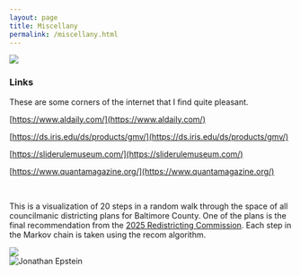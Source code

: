 ```yaml
---
layout: page
title: Miscellany
permalink: /miscellany.html
---
```


<img src="{{site.baseurl}}/assets/images/roksten2_square.jpg" class="intro-picture">

<h3>Links</h3>

These are some corners of the internet that I find quite pleasant.

[https://www.aldaily.com/](https://www.aldaily.com/)

[https://ds.iris.edu/ds/products/gmv/](https://ds.iris.edu/ds/products/gmv/)

[https://sliderulemuseum.com/](https://sliderulemuseum.com/)

[https://www.quantamagazine.org/](https://www.quantamagazine.org/)

<!-- <div class="intro-text">
  <p>Lorem ipsum dolor sit amet consectetur adipiscing elit. Quisque faucibus ex sapien vitae pellentesque sem placerat. In id cursus mi pretium tellus duis convallis. Tempus leo eu aenean sed diam urna tempor. Pulvinar vivamus fringilla lacus nec metus bibendum egestas. Iaculis massa nisl malesuada lacinia integer nunc posuere. Ut hendrerit semper vel class aptent taciti sociosqu. Ad litora torquent per conubia nostra inceptos himenaeos.

  <br><br>

  Lorem ipsum dolor sit amet consectetur adipiscing elit. Quisque faucibus ex sapien vitae pellentesque sem placerat. In id cursus mi pretium tellus duis convallis. Tempus leo eu aenean sed diam urna tempor. Pulvinar vivamus fringilla lacus nec metus bibendum egestas. Iaculis massa nisl malesuada lacinia integer nunc posuere. Ut hendrerit semper vel class aptent taciti sociosqu. Ad litora torquent per conubia nostra inceptos himenaeos.</p>
</div> -->

<br style="clear: both">

This is a visualization of 20 steps in a random walk through the space of all councilmanic districting plans for Baltimore County. One of the plans is the final recommendation from the <a href="https://countycouncil.baltimorecountymd.gov/redistricting/2025-redistricting-commission/">2025 Redistricting Commission</a>. Each step in the Markov chain is taken using the recom algorithm.


<img src="{{site.baseurl}}/assets/images/balco_chain.gif" class="center">

<br>

<img src="{{site.baseurl}}/assets/images/goldsworthy_banner.jpg" alt="Jonathan Epstein" width="">